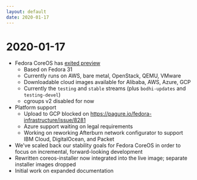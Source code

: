 ```yaml
---
layout: default
date: 2020-01-17
---
```


# 2020-01-17

  - Fedora CoreOS has [exited
    preview](https://fedoramagazine.org/fedora-coreos-out-of-preview/)
      - Based on Fedora 31
      - Currently runs on AWS, bare metal, OpenStack, QEMU, VMware
      - Downloadable cloud images available for Alibaba, AWS, Azure, GCP
      - Currently the `testing` and `stable` streams (plus
        `bodhi-updates` and `testing-devel`)
      - cgroups v2 disabled for now
  - Platform support
      - Upload to GCP blocked on
        <https://pagure.io/fedora-infrastructure/issue/8281>
      - Azure support waiting on legal requirements
      - Working on reworking Afterburn network configurator to support
        IBM Cloud, DigitalOcean, and Packet
  - We've scaled back our stability goals for Fedora CoreOS in order to
    focus on incremental, forward-looking development
  - Rewritten coreos-installer now integrated into the live image;
    separate installer images dropped
  - Initial work on expanded documentation
